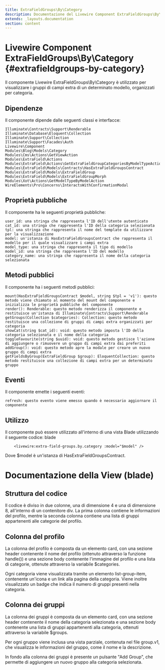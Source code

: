 ```yaml
---
title: ExtraFieldGroups\By\Category
description: Documentazione del Livewire Component ExtraFieldGroups\By\Category
extends: _layouts.documentation
section: content
---
```



# Livewire Component ExtraFieldGroups\By\Category {#extrafieldgroups-by-category}

Il componente Livewire ExtraFieldGroups\By\Category è utilizzato per visualizzare i gruppi di campi extra di un determinato modello, organizzati per categoria.


## Dipendenze

Il componente dipende dalle seguenti classi e interfacce:

    Illuminate\Contracts\Support\Renderable
    Illuminate\Database\Eloquent\Collection
    Illuminate\Support\Collection
    Illuminate\Support\Facades\Auth
    Livewire\Component
    Modules\Blog\Models\Category
    Modules\Cms\Actions\GetViewAction
    Modules\ExtraField\Actions
    Modules\ExtraField\Actions\GetExtraFieldGroupCategoriesByModelTypeAction
    Modules\ExtraField\Models\Contracts\HasExtraFieldGroupsContract
    Modules\ExtraField\Models\ExtraFieldGroup
    Modules\ExtraField\Models\ExtraFieldGroupMorph
    Modules\Xot\Actions\GetModelTypeByModelAction
    WireElements\Pro\Concerns\InteractsWithConfirmationModal

## Proprietà pubbliche

Il componente ha le seguenti proprietà pubbliche:

    user_id: una stringa che rappresenta l'ID dell'utente autenticato
    cat_id: una stringa che rappresenta l'ID della categoria selezionata
    tpl: una stringa che rappresenta il nome del template da utilizzare per la visualizzazione
    model: un'istanza di HasExtraFieldGroupsContract che rappresenta il modello per il quale visualizzare i campi extra
    model_type: una stringa che rappresenta il tipo di modello
    model_id: una stringa che rappresenta l'ID del modello
    category_name: una stringa che rappresenta il nome della categoria selezionata

## Metodi pubblici

Il componente ha i seguenti metodi pubblici:

    mount(HasExtraFieldGroupsContract $model, string $tpl = 'v1'): questo metodo viene chiamato al momento del mount del componente e inizializza le proprietà pubbliche del componente
    render(): Renderable: questo metodo renderizza il componente e restituisce un'istanza di Illuminate\Contracts\Support\Renderable
    getGroups(Collection $categories): Collection: questo metodo restituisce una collezione di gruppi di campi extra organizzati per categoria
    showCat(string $cat_id): void: questo metodo imposta l'ID della categoria selezionata e il nome della categoria
    toggleFavourite(string $uuid): void: questo metodo gestisce l'azione di aggiungere o rimuovere un gruppo di campi extra dai preferiti
    addGroup(): void: questo metodo apre la modale per creare un nuovo gruppo di campi extra
    getFieldsByGroup(ExtraFieldGroup $group): EloquentCollection: questo metodo restituisce una collezione di campi extra per un determinato gruppo

## Eventi

Il componente emette i seguenti eventi:

    refresh: questo evento viene emesso quando è necessario aggiornare il componente

## Utilizzo

Il componente può essere utilizzato all'interno di una vista Blade utilizzando il seguente codice:
blade

        <livewire:extra-field-groups.by.category :model="$model" />

Dove $model è un'istanza di HasExtraFieldGroupsContract.

# Documentazione della View (blade)

## Struttura del codice

Il codice è diviso in due colonne, una di dimensione 4 e una di dimensione 8, all'interno di un contenitore div. La prima colonna contiene le informazioni del profilo, mentre la seconda colonna contiene una lista di gruppi appartenenti alle categorie del profilo.

## Colonna del profilo

La colonna del profilo è composta da un elemento card, con una sezione header contenente il nome del profilo (ottenuto attraverso la funzione handle()) e una sezione body contenente l'immagine del profilo e una lista di categorie, ottenute attraverso la variabile $categories.

Ogni categoria viene visualizzata tramite un elemento list-group-item, contenente un'icona e un link alla pagina della categoria. Viene inoltre visualizzato un badge che indica il numero di gruppi presenti nella categoria.

## Colonna dei gruppi

La colonna dei gruppi è composta da un elemento card, con una sezione header contenente il nome della categoria selezionata e una sezione body contenente una lista di gruppi appartenenti alla categoria, ottenuti attraverso la variabile $groups.

Per ogni gruppo viene inclusa una vista parziale, contenuta nel file group.v1, che visualizza le informazioni del gruppo, come il nome e la descrizione.

In fondo alla colonna dei gruppi è presente un pulsante "Add Group", che permette di aggiungere un nuovo gruppo alla categoria selezionata.